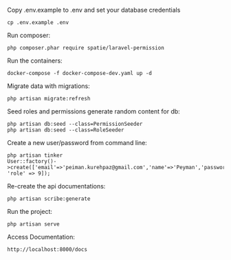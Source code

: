 Copy .env.example to .env and set your database credentials

    cp .env.example .env

Run composer:

    php composer.phar require spatie/laravel-permission

Run the containers:

    docker-compose -f docker-compose-dev.yaml up -d

Migrate data with migrations:

    php artisan migrate:refresh

Seed roles and permissions generate random content for db:

    php artisan db:seed --class=PermissionSeeder
    php artisan db:seed --class=RoleSeeder

Create a new user/password from command line:

    php artisan tinker
    User::factory()->create(['email'=>'peiman.kurehpaz@gmail.com','name'=>'Peyman','password'=>bcrypt('123456'), 'role' => 9]);

Re-create the api documentations:

    php artisan scribe:generate

Run the project:

    php artisan serve

Access Documentation:

    http://localhost:8000/docs


